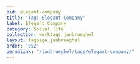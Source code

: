 ```yaml
---
pid: elegant-company
title: 'Tag: Elegant Company'
label: Elegant Company
category: Social life
collection: worktags_janbrueghel
layout: tagpage_janbrueghel
order: '052'
permalink: "/janbrueghel/tags/elegant-company/"
---
```


